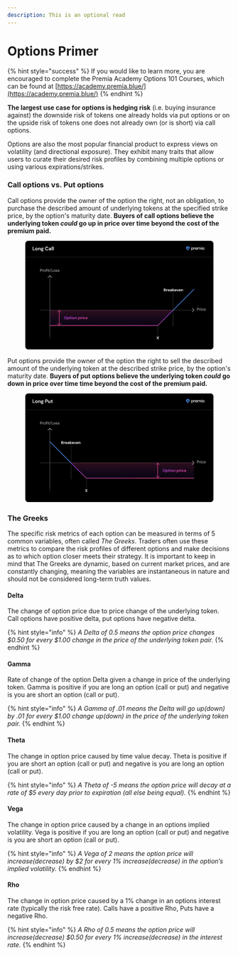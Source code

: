 ```yaml
---
description: This is an optional read
---
```


# Options Primer

{% hint style="success" %}
If you would like to learn more, you are encouraged to complete the Premia Academy Options 101 Courses, which can be found at [https://academy.premia.blue/](https://academy.premia.blue/)
{% endhint %}

**The largest use case for options is hedging risk** (i.e. buying insurance against) the downside risk of tokens one already holds via put options or on the upside risk of tokens one does not already own (or is short) via call options.

Options are also the most popular financial product to express views on volatility (and directional exposure). They exhibit many traits that allow users to curate their desired risk profiles by combining multiple options or using various expirations/strikes.

### **Call options vs. Put options**

Call options provide the owner of the option the right, not an obligation, to purchase the described amount of underlying tokens at the specified strike price, by the option's maturity date. **Buyers of call options believe the underlying token **_**could**_** go up in price over time beyond the cost of the premium paid.**

<figure><img src="../../.gitbook/assets/Untitled.png" alt=""><figcaption></figcaption></figure>

Put options provide the owner of the option the right to sell the described amount of the underlying token at the described strike price, by the option's maturity date. **Buyers of put options believe the underlying token **_**could**_** go down in price over time time beyond the cost of the premium paid.**

<figure><img src="../../.gitbook/assets/Untitled (1).png" alt=""><figcaption></figcaption></figure>

### **The Greeks**

The specific risk metrics of each option can be measured in terms of 5 common variables, often called _The Greeks_. Traders often use these metrics to compare the risk profiles of different options and make decisions as to which option closer meets their strategy. It is important to keep in mind that The Greeks are dynamic, based on current market prices, and are constantly changing, meaning the variables are instantaneous in nature and should not be considered long-term truth values.

#### **Delta**

The change of option price due to price change of the underlying token. Call options have positive delta, put options have negative delta.

{% hint style="info" %}
_A Delta of 0.5 means the option price changes $0.50 for every $1.00 change in the price of the underlying token pair._
{% endhint %}

#### **Gamma**

Rate of change of the option Delta given a change in price of the underlying token. Gamma is positive if you are long an option (call or put) and negative is you are short an option (call or put).

{% hint style="info" %}
_A Gamma of .01 means the Delta will go up(down) by .01 for every $1.00 change up(down) in the price of the underlying token pair._
{% endhint %}

#### **Theta**

The change in option price caused by time value decay. Theta is positive if you are short an option (call or put) and negative is you are long an option (call or put).

{% hint style="info" %}
_A Theta of -5 means the option price will decay at a rate of $5 every day prior to expiration (all else being equal)._
{% endhint %}

#### **Vega**

The change in option price caused by a change in an options implied volatility. Vega is positive if you are long an option (call or put) and negative is you are short an option (call or put).

{% hint style="info" %}
_A Vega of 2 means the option price will increase(decrease) by $2 for every 1% increase(decrease) in the option’s implied volatility._
{% endhint %}

#### **Rho**

The change in option price caused by a 1% change in an options interest rate (typically the risk free rate). Calls have a positive Rho, Puts have a negative Rho.

{% hint style="info" %}
_A Rho of 0.5 means the option price will increase(decrease) $0.50 for every 1% increase(decrease) in the interest rate._
{% endhint %}
